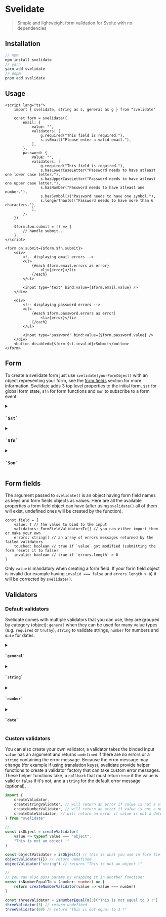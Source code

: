 # Svelidate

> Simple and lightweight form validation for Svelte with no dependencies

## Installation

```ts
// npm
npm install svelidate
// yarn
yarn add svelidate
// pnpm
pnpm add svelidate
```

## Usage

```tsx
<script lang="ts">
	import { svelidate, string as s, general as g } from "svelidate"

	const form = svelidate({
		email: {
			value: "",
			validators: [
				g.required("This field is required."),
				s.isEmail("Please enter a valid email."),
			],
		},
		password: {
			value: "",
			validators: [
				g.required("This field is required."),
				s.hasLowerCaseLetter("Password needs to have atleast one lower case letter."),
				s.hasUpperCaseLetter("Password needs to have atleast one upper case letter."),
				s.hasNumber("Password needs to have atleast one number."),
				s.hasSymbol()("Password needs to have one symbol."),
				s.longerThan(6)("Password needs to have more than 6 characters."),
			],
		},
	})

	$form.$on.submit = () => {
		// handle submit...
	}
</script>

<form on:submit={$form.$fn.submit}>
	<div>
		<!-- displaying email errors -->
		<ul>
			{#each $form.email.errors as error}
				<li>{error}</li>
			{/each}
		</ul>

		<input type="text" bind:value={$form.email.value} />
	</div>

	<div>
		<!-- displaying password errors -->
		<ul>
			{#each $form.password.errors as error}
				<li>{error}</li>
			{/each}
		</ul>

		<input type="password" bind:value={$form.password.value} />
	</div>
	<button disabled={$form.$st.invalid}>Submit</button>
</form>
```

## Form

To create a svelidate form just use `svelidate(yourFormObject)` with an object representing your form, see the [form fields](#form-fields) section for more information.
Svelidate adds 3 top level properties to the initial form, `$st` for global form state, `$fn` for form functions and `$on` to subscribe to a form event.

<details>
	<summary><h3><code>`$st`</code></h3></summary>
<pre lang="ts">
const $st = {
	invalid: boolean // true if any form field is invalid
	submitted: boolean // true once `$fn.submit` has been called
	initial: Readonly<Form> // the original form passed to `svelidate()`
}
</pre>
</details>

<details>
	<summary><h3><code>`$fn`</code></h3></summary>
<pre lang="ts">
const $fn = {
	submit: (e?: SubmitEvent) =>  void // handles submit and then calls `$on.submit`
	reset: () =>  void // resets all the form fields to their initial values
	untouch: () =>  void // resets all the form fields `touched` values to false
	getErrors: () => string[] // returns all the current errors
}
</pre>
</details>

<details>
	<summary><h3><code>`$on`</code></h3></summary>
<pre lang="ts">
const $on = {
	submit: (e?: SubmitEvent) =>  void // called after submitting with `$fn.submit`
	touch: (key: string) => void // called when an input is touched
}
</pre>
</details>

## Form fields

The argument passed to `svelidate()` is an object having form field names as keys and form fields objects as values.
Here are all the available properties a form field object can have (after using `svelidate()` all of them will exist, undefined ones will be created by the function).

```ts,
const field = {
	value: T // the value to bind to the input
	validators: FormFieldValidator<T>[] // you can either import them or make your own
	errors: string[] // an array of errors messages returned by the failed validators
	touched: boolean // true if `value` got modified (submitting the form resets it to false)
	invalid: boolean // true if `errors.length` > 0
}
```

Only `value` is mandatory when creating a form field.
If your form field object is invalid (for example having `invalid === false` and `errors.length > 0`) it will be corrected by `svelidate()`.

## Validators

### Default validators

Svelidate comes with multiple validators that you can use, they are grouped by category (object): `general` when they can be used for many value types (e.g. `required` or `truthy`), `string` to validate strings, `number` for numbers and `date` for dates.

<details>
	<summary><h4><code>`general`</code></h4></summary>
<pre lang="ts">
const general = {
	truthy, // value is truthy (can be used to validate booleans/checkboxes).
	falsy, // value is falsy (can be used to validate booleans/checkboxes).
	required:, // value is truthy or strictly equal to 0.
	equalTo, // value is strictly equal to argument.
	differentFrom, // value is strictly different from argument.
}
</pre>
</details>

<details>
	<summary><h4><code>`string`</code></h4></summary>
<pre lang="ts">
// value must be a string
const string = {
	isEmail, // value is an e-mail.
	hasUpperCaseLetter, // value has atleast one upper case letter.
	hasLowerCaseLetter, // value has atleast one lower case letter.
	hasNumber, // value has atleast one number.
	hasSymbol, // value has atleast one symbol ( !"#$%&'()*+,-./:;<=>?@[\]^_`{|}~), a custom symbol array can be given.
	matchesRegex, // value matches the given regex.
	longerThan, // value is longer than the given length.
	longerThanOrEqualTo, // value is longer than or equal to the given length.
	shorterThan, // value is shorter than the given length.
	shorterThanOrEqualTo, // value is shorter than or equal to the given length.
	lengthInRange, // value length is included in the given range.
	lengthOutOfRange, // value length is excluded from the given range.
	lengthDifferentFrom, // value length is different from the given one.
	lengthEqualTo, // value length is equal to the given one.
	equalTo, // value is equal to the given string.
	differentFrom, // value is different from the given string.,
}
</pre>
</details>

<details>
	<summary><h4><code>`number`</code></h4></summary>
<pre lang="ts">
// value must be a number
const number = {
	greaterThan, // value is greater than the given number.
	greaterThanorEqualTo, // value is greater than or equal to the given number.
	lesserThan, // value is lesser than the given number.
	lesserThanOrEqualTo, // value is lesser than or equal to the given number.
	inInterval, // value is in included in the given interval.
	outOfInterval, // value is in excluded from the given interval.
	differentFrom, // value is different from the given number.
	equalTo, // value is equal to the given number.
}
</pre>
</details>

<details>
	<summary><h4><code>`date`</code></h4></summary>
<pre lang="ts">
// value must be a string or a date, if it's a string it will be parsed using the `Date` constructor.
const date = {
	afterThe, // value is after the given date.
	afterTheOrEqualTo, // value is after the or is the given date.
	beforeThe, // value is before the given date.
	beforeTheOrEqualTo, // value is before the or is the given date.
	inRange, // value is between the given date range.
	outOfRange, // value is outside the given date range.
	differentFrom, // value is not the given date.
	equalTo, // value is the given date.
}
</pre>
</details>

### Custom validators

You can also create your own validator, a validator takes the binded input `value` has an argument and returns `undefined` if there are no errors or a `string` containing the error message.
Because the error message may change (for example if using translation keys), svelidate provide helper functions to create a validator factory that can take custom error messages.
These helper functions take, a `callback` that must return `true` if the value is valid or `false` if it's not, and a `string` for the default error message (optional).

```ts
import {
	createValidator,
	createStringValidator, // will return an error if value is not a string.
	createNumberValidator, // will return an error if value is not a number.
	createDateValidator, // will return an error if value is not a date (it will try to parse it as a date first using the `Date` constructor).
} from "svelidate"

//
const isObject = createValidator(
	value => typeof value === "object",
	"This is not an object !"
)

const objectValidator = isObject() // this is what you use in form fields (`isObject()`)
objectValidator({}) // return undefined
objectValidator("string") // returns "This is not an object !"

//
// you can also pass params by wrapping it in another function:
const isNumberEqualTo = (number: number) => {
	return createNumberValidator(value => value === number)
}

const threeValidator = isNumberEqualTo(3)("This is not equal to 3 !")
threeValidator(3) // return undefined
threeValidator(69) // return "This is not equal to 3 !"
```
